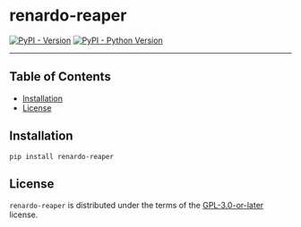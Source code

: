# renardo-reaper

[![PyPI - Version](https://img.shields.io/pypi/v/renardo-reaper.svg)](https://pypi.org/project/renardo-reaper)
[![PyPI - Python Version](https://img.shields.io/pypi/pyversions/renardo-reaper.svg)](https://pypi.org/project/renardo-reaper)

-----

## Table of Contents

- [Installation](#installation)
- [License](#license)

## Installation

```console
pip install renardo-reaper
```

## License

`renardo-reaper` is distributed under the terms of the [GPL-3.0-or-later](https://spdx.org/licenses/GPL-3.0-or-later.htmll) license.
